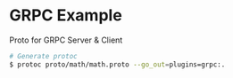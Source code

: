 # GRPC Example

Proto for GRPC Server & Client

```bash
# Generate protoc
$ protoc proto/math/math.proto --go_out=plugins=grpc:.
```
